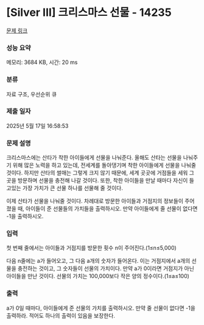 # [Silver III] 크리스마스 선물 - 14235 

[문제 링크](https://www.acmicpc.net/problem/14235) 

### 성능 요약

메모리: 3684 KB, 시간: 20 ms

### 분류

자료 구조, 우선순위 큐

### 제출 일자

2025년 5월 17일 16:58:53

### 문제 설명

<p>크리스마스에는 산타가 착한 아이들에게 선물을 나눠준다. 올해도 산타는 선물을 나눠주기 위해 많은 노력을 하고 있는데, 전세계를 돌아댕기며 착한 아이들에게 선물을 나눠줄 것이다. 하지만 산타의 썰매는 그렇게 크지 않기 때문에, 세계 곳곳에 거점들을 세워 그 곳을 방문하며 선물을 충전해 나갈 것이다. 또한, 착한 아이들을 만날 때마다 자신이 들고있는 가장 가치가 큰 선물 하나를 선물해 줄 것이다.</p>

<p>이제 산타가 선물을 나눠줄 것이다. 차례대로 방문한 아이들과 거점지의 정보들이 주어졌을 때, 아이들이 준 선물들의 가치들을 출력하시오. 만약 아이들에게 줄 선물이 없다면 -1을 출력하시오.</p>

### 입력 

 <p>첫 번째 줄에서는 아이들과 거점지를 방문한 횟수 n이 주어진다.(1≤n≤5,000)</p>

<p>다음 n줄에는 a가 들어오고, 그 다음 a개의 숫자가 들어온다. 이는 거점지에서 a개의 선물을 충전하는 것이고, 그 숫자들이 선물의 가치이다. 만약 a가 0이라면 거점지가 아닌 아이들을 만난 것이다. 선물의 가치는 100,000보다 작은 양의 정수이다.(1≤a≤100)</p>

### 출력 

 <p>a가 0일 때마다, 아이들에게 준 선물의 가치를 출력하시오. 만약 줄 선물이 없다면 -1을 출력하라. 적어도 하나의 출력이 있음을 보장한다.</p>

